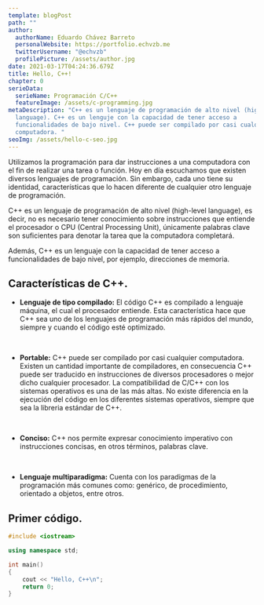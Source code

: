 ```yaml
---
template: blogPost
path: ""
author:
  authorName: Eduardo Chávez Barreto
  personalWebsite: https://portfolio.echvzb.me
  twitterUsername: "@echvzb"
  profilePicture: /assets/author.jpg
date: 2021-03-17T04:24:36.679Z
title: Hello, C++!
chapter: 0
serieData:
  serieName: Programación C/C++
  featureImage: /assets/c-programming.jpg
metaDescription: "C++ es un lenguaje de programación de alto nivel (high-level
  language). C++ es un lenguje con la capacidad de tener acceso a
  funcionalidades de bajo nivel. C++ puede ser compilado por casi cualquier
  computadora. "
seoImg: /assets/hello-c-seo.jpg
---
```

Utilizamos la programación para dar instrucciones a una computadora con el fin de realizar una tarea o función. Hoy en día escuchamos que existen diversos lenguajes de programación. Sin embargo, cada uno tiene su identidad, características que lo hacen diferente de cualquier otro lenguaje de programación.

C++ es un lenguaje de programación de alto nivel (high-level language), es decir, no es necesario tener conocimiento sobre instrucciones que entiende el procesador o CPU (Central Processing Unit), únicamente palabras clave son suficientes para denotar la tarea que la computadora completará.

Además, C++ es un lenguaje con la capacidad de tener acceso a funcionalidades de bajo nivel, por ejemplo, direcciones de memoria.

## Características de C++.

- **Lenguaje de tipo compilado:** El código C++ es compilado a lenguaje máquina, el cual el procesador entiende. Esta característica hace que C++ sea uno de los lenguajes de programación más rápidos del mundo, siempre y cuando el código esté optimizado.
<br>

- **Portable:** C++ puede ser compilado por casi cualquier computadora. Existen un cantidad importante de compiladores, en consecuencia C++ puede ser traducido en instrucciones de diversos procesadores o mejor dicho cualquier procesador. La compatibilidad de C/C++ con los sistemas operativos es una de las más altas. No existe diferencia en la ejecución del código en los diferentes sistemas operativos, siempre que sea la libreria estándar de C++.
<br>

- **Conciso:** C++ nos permite expresar conocimiento imperativo con instrucciones concisas, en otros términos, palabras clave.
<br>

- **Lenguaje multiparadigma:** Cuenta con los paradigmas de la programación más comunes como: genérico, de procedimiento, orientado a objetos, entre otros. 

## Primer código.

```cpp
#include <iostream>

using namespace std;

int main()
{
    cout << "Hello, C++\n";
    return 0;
}
```

